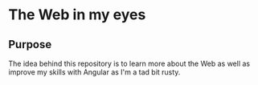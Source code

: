 # The Web in my eyes

## Purpose 
The idea behind this repository is to learn more about the Web as well as improve my skills with Angular as I'm a tad bit rusty.
